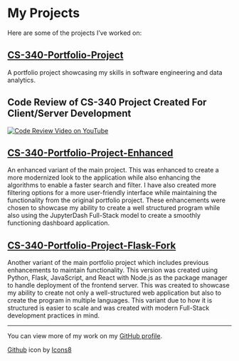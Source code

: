 # My Projects

Here are some of the projects I’ve worked on:

## [CS-340-Portfolio-Project](https://github.com/MadelineJMeyers/CS-340-Portfolio-Project)
A portfolio project showcasing my skills in software engineering and data analytics.

## Code Review of CS-340 Project Created For Client/Server Development
[![Code Review Video on YouTube](https://img.youtube.com/vi/GwZzKFseVhs/maxresdefault.jpg)](https://www.youtube.com/watch?v=GwZzKFseVhs)

## [CS-340-Portfolio-Project-Enhanced](https://github.com/MadelineJMeyers/CS-340-Portfolio-Project-Enhanced)
An enhanced variant of the main project. This was enhanced to create a more modernized look to the application while also enhancing the algorithms to enable a faster search and filter. I have also created more filtering options for a more user-friendly interface while maintaining the functionality from the original portfolio project. These enhancements were chosen to showcase my ability to create a well structured program while also using the JupyterDash Full-Stack model to create a smoothly functioning dashboard application.

## [CS-340-Portfolio-Project-Flask-Fork](https://github.com/MadelineJMeyers/CS-340-Portfolio-Project-Flask-Fork)
Another variant of the main portfolio project which includes previous enhancements to maintain functionality. This version was created using Python, Flask, JavaScript, and React with Node.js as the package manager to handle deployment of the frontend server. This was created to showcase my ability to create not only a well-structured web application but also to create the program in multiple languages. This variant due to how it is structured is easier to scale and was created with modern Full-Stack development practices in mind.

---

You can view more of my work on my [GitHub profile](https://github.com/MadelineJMeyers).

[Github](https://github.com) icon by [Icons8](https://icons8.com")
